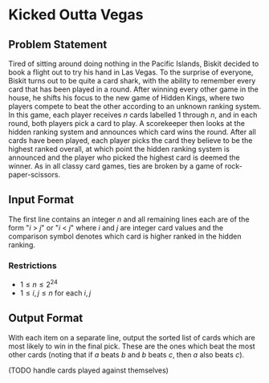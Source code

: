 Kicked Outta Vegas
==================

Problem Statement
-----------------
Tired of sitting around doing nothing in the Pacific Islands, Biskit decided to book a flight out to try his hand in Las Vegas. To the surprise of everyone, Biskit turns out to be quite a card shark, with the ability to remember every card that has been played in a round. After winning every other game in the house, he shifts his focus to the new game of Hidden Kings, where two players compete to beat the other according to an unknown ranking system. In this game, each player receives $n$ cards labelled $1$ through $n$, and in each round, both players pick a card to play. A scorekeeper then looks at the hidden ranking system and announces which card wins the round. After all cards have been played, each player picks the card they believe to be the highest ranked overall, at which point the hidden ranking system is announced and the player who picked the highest card is deemed the winner. As in all classy card games, ties are broken by a game of rock-paper-scissors.

Input Format
------------
The first line contains an integer $n$ and all remaining lines each are of the form "$i$ > $j$" or "$i$ < $j$" where $i$ and $j$ are integer card values and the comparison symbol denotes which card is higher ranked in the hidden ranking.

### Restrictions
* $1 \leq n \leq 2^24$
* $1 \leq i,j \leq n$ for each $i,j$

Output Format
-------------
With each item on a separate line, output the sorted list of cards which are most likely to win in the final pick. These are the ones which beat the most other cards (noting that if $a$ beats $b$ and $b$ beats $c$, then $a$ also beats $c$).

(TODO handle cards played against themselves)